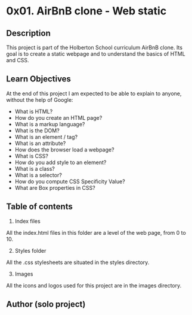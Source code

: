 # 0x01. AirBnB clone - Web static

## Description
This project is part of the Holberton School curriculum AirBnB clone. Its goal is to create a static webpage and to understand the basics of HTML and CSS.

## Learn Objectives
At the end of this project I am expected to be able to explain to anyone, without the help of Google:

* What is HTML?
* How do you create an HTML page?
* What is a markup language?
* What is the DOM?
* What is an element / tag?
* What is an attribute?
* How does the browser load a webpage?
* What is CSS?
* How do you add style to an element?
* What is a class?
* What is a selector?
* How do you compute CSS Specificity Value?
* What are Box properties in CSS?

## Table of contents
1. Index files

All the index.html files in this folder are a level of the web page, from 0 to 10.

2. Styles folder

All the .css stylesheets are situated in the styles directory.

3. Images

All the icons and logos used for this project are in the images directory.

## Author (solo project)

